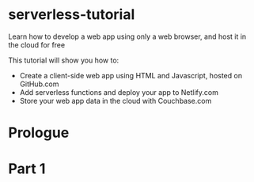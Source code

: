 # serverless-tutorial
Learn how to develop a web app using only a web browser, and host it in the cloud for free

This tutorial will show you how to:
- Create a client-side web app using HTML and Javascript, hosted on GitHub.com
- Add serverless functions and deploy your app to Netlify.com
- Store your web app data in the cloud with Couchbase.com 

# Prologue

# Part 1
